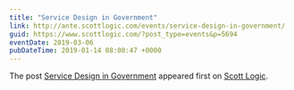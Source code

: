 ```yaml
---
title: "Service Design in Government"
link: http://ante.scottlogic.com/events/service-design-in-government/
guid: https://www.scottlogic.com/?post_type=events&p=5694
eventDate: 2019-03-06
pubDateTime: 2019-01-14 08:00:47 +0000
---
```


<p>The post <a rel="nofollow" href="http://ante.scottlogic.com/events/service-design-in-government/">Service Design in Government</a> appeared first on <a rel="nofollow" href="http://ante.scottlogic.com">Scott Logic</a>.</p>